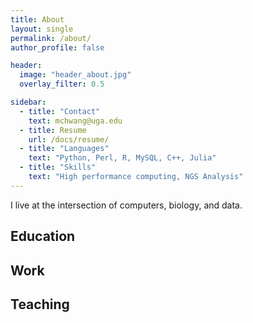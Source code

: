 ```yaml
---
title: About
layout: single
permalink: /about/
author_profile: false

header: 
  image: "header_about.jpg"
  overlay_filter: 0.5

sidebar:
  - title: "Contact"
    text: mchwang@uga.edu
  - title: Resume
    url: /docs/resume/
  - title: "Languages"
    text: "Python, Perl, R, MySQL, C++, Julia"
  - title: "Skills"
    text: "High performance computing, NGS Analysis"
---
```


I live at the intersection of computers, biology, and data. 

## Education

## Work


## Teaching

